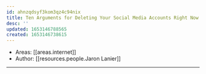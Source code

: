 ```yaml
---
id: ahnzqdsyf3kom3qz4c94nix
title: Ten Arguments for Deleting Your Social Media Accounts Right Now
desc: ''
updated: 1653146788565
created: 1653146738615
---
```


- Areas: [[areas.internet]]
- Author: [[resources.people.Jaron Lanier]]

***

